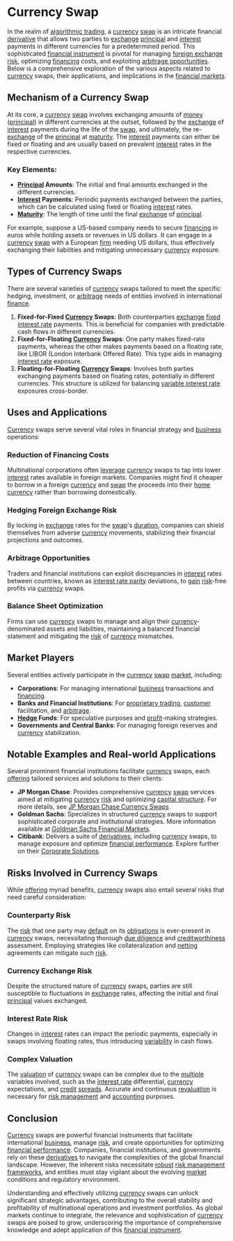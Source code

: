 # Currency Swap

In the realm of [algorithmic trading](../a/accountability.md), a [currency](../c/currency.md) [swap](../s/swap.md) is an intricate financial [derivative](../d/derivative.md) that allows two parties to [exchange](../e/exchange.md) [principal](../p/principal.md) and [interest](../i/interest.md) payments in different currencies for a predetermined period. This sophisticated [financial instrument](../f/financial_instrument.md) is pivotal for managing [foreign exchange risk](../f/foreign_exchange_risk.md), optimizing [financing](../f/financing.md) costs, and exploiting [arbitrage opportunities](../a/arbitrage_opportunities.md). Below is a comprehensive exploration of the various aspects related to [currency](../c/currency.md) swaps, their applications, and implications in the [financial markets](../f/financial_market.md).

## Mechanism of a Currency Swap

At its core, a [currency](../c/currency.md) [swap](../s/swap.md) involves exchanging amounts of [money](../m/money.md) ([principal](../p/principal.md)) in different currencies at the outset, followed by the [exchange](../e/exchange.md) of [interest](../i/interest.md) payments during the life of the [swap](../s/swap.md), and ultimately, the re-[exchange](../e/exchange.md) of the [principal](../p/principal.md) at [maturity](../m/maturity.md). The [interest](../i/interest.md) payments can either be fixed or floating and are usually based on prevalent [interest](../i/interest.md) rates in the respective currencies.

### Key Elements:

- **[Principal](../p/principal.md) Amounts**: The initial and final amounts exchanged in the different currencies.
- **[Interest](../i/interest.md) Payments**: Periodic payments exchanged between the parties, which can be calculated using fixed or floating [interest](../i/interest.md) rates.
- **[Maturity](../m/maturity.md)**: The length of time until the final [exchange](../e/exchange.md) of [principal](../p/principal.md).

For example, suppose a US-based company needs to secure [financing](../f/financing.md) in euros while holding assets or revenues in US dollars. It can engage in a [currency](../c/currency.md) [swap](../s/swap.md) with a European [firm](../f/firm.md) needing US dollars, thus effectively exchanging their liabilities and mitigating unnecessary [currency](../c/currency.md) exposure.

## Types of Currency Swaps

There are several varieties of [currency](../c/currency.md) swaps tailored to meet the specific hedging, investment, or [arbitrage](../a/arbitrage.md) needs of entities involved in international [finance](../f/finance.md).

1. **Fixed-for-Fixed [Currency](../c/currency.md) Swaps**: Both counterparties [exchange](../e/exchange.md) [fixed interest rate](../f/fixed_interest_rate.md) payments. This is beneficial for companies with predictable cash flows in different currencies.
2. **Fixed-for-Floating [Currency](../c/currency.md) Swaps**: One party makes fixed-rate payments, whereas the other makes payments based on a floating rate, like LIBOR (London Interbank Offered Rate). This type aids in managing [interest rate](../i/interest_rate.md) exposure.
3. **Floating-for-Floating [Currency](../c/currency.md) Swaps**: Involves both parties exchanging payments based on floating rates, potentially in different currencies. This structure is utilized for balancing [variable interest rate](../v/variable_interest_rate.md) exposures cross-border.

## Uses and Applications

[Currency](../c/currency.md) swaps serve several vital roles in financial strategy and [business](../b/business.md) operations:

### Reduction of Financing Costs

Multinational corporations often [leverage](../l/leverage.md) [currency](../c/currency.md) swaps to tap into lower [interest](../i/interest.md) rates available in foreign markets. Companies might find it cheaper to borrow in a foreign [currency](../c/currency.md) and [swap](../s/swap.md) the proceeds into their [home](../h/home.md) [currency](../c/currency.md) rather than borrowing domestically.

### Hedging Foreign Exchange Risk

By locking in [exchange](../e/exchange.md) rates for the [swap](../s/swap.md)'s [duration](../d/duration.md), companies can shield themselves from adverse [currency](../c/currency.md) movements, stabilizing their financial projections and outcomes.

### Arbitrage Opportunities

Traders and financial institutions can exploit discrepancies in [interest](../i/interest.md) rates between countries, known as [interest rate parity](../i/interest_rate_parity.md) deviations, to [gain](../g/gain.md) [risk](../r/risk.md)-free profits via [currency](../c/currency.md) swaps.

### Balance Sheet Optimization

Firms can use [currency](../c/currency.md) swaps to manage and align their [currency](../c/currency.md)-denominated assets and liabilities, maintaining a balanced financial statement and mitigating the [risk](../r/risk.md) of [currency](../c/currency.md) mismatches.

## Market Players

Several entities actively participate in the [currency](../c/currency.md) [swap](../s/swap.md) [market](../m/market.md), including:

- **Corporations**: For managing international [business](../b/business.md) transactions and [financing](../f/financing.md).
- **Banks and Financial Institutions**: For [proprietary trading](../p/proprietary_trading.md), [customer](../c/customer.md) facilitation, and [arbitrage](../a/arbitrage.md).
- **[Hedge](../h/hedge.md) Funds**: For speculative purposes and [profit](../p/profit.md)-making strategies.
- **Governments and Central Banks**: For managing foreign reserves and [currency](../c/currency.md) stabilization.

## Notable Examples and Real-world Applications

Several prominent financial institutions facilitate [currency](../c/currency.md) swaps, each [offering](../o/offering.md) tailored services and solutions to their clients:

- **JP Morgan Chase**: Provides comprehensive [currency](../c/currency.md) [swap](../s/swap.md) services aimed at mitigating [currency](../c/currency.md) [risk](../r/risk.md) and optimizing [capital structure](../c/capital_structure.md). For more details, see [JP Morgan Chase Currency Swaps](https://www.jpmorgan.com/solutions/global-research/foreign-exchange/analysis-and-strategy).
- **Goldman Sachs**: Specializes in structured [currency](../c/currency.md) swaps to support sophisticated corporate and institutional strategies. More information available at [Goldman Sachs Financial Markets](https://www.goldmansachs.com/services/global-markets/).
- **Citibank**: Delivers a suite of [derivatives](../d/derivatives.md), including [currency](../c/currency.md) swaps, to manage exposure and optimize [financial performance](../f/financial_performance.md). Explore further on their [Corporate Solutions](https://www.citigroup.com/citi/about/countries-and-jurisdictions/united-states.html).

## Risks Involved in Currency Swaps

While [offering](../o/offering.md) myriad benefits, [currency](../c/currency.md) swaps also entail several risks that need careful consideration:

### Counterparty Risk

The [risk](../r/risk.md) that one party may [default](../d/default.md) on its [obligations](../o/obligation.md) is ever-present in [currency](../c/currency.md) swaps, necessitating thorough [due diligence](../d/due_diligence.md) and [creditworthiness](../c/creditworthiness.md) assessment. Employing strategies like collateralization and [netting](../n/netting.md) agreements can mitigate such [risk](../r/risk.md).

### Currency Exchange Risk

Despite the structured nature of [currency](../c/currency.md) swaps, parties are still susceptible to fluctuations in [exchange](../e/exchange.md) rates, affecting the initial and final [principal](../p/principal.md) values exchanged.

### Interest Rate Risk

Changes in [interest](../i/interest.md) rates can impact the periodic payments, especially in swaps involving floating rates, thus introducing [variability](../v/variability.md) in cash flows.

### Complex Valuation

The [valuation](../v/valuation.md) of [currency](../c/currency.md) swaps can be complex due to the [multiple](../m/multiple.md) variables involved, such as the [interest rate](../i/interest_rate.md) differential, [currency](../c/currency.md) expectations, and [credit](../c/credit.md) [spreads](../s/spreads.md). Accurate and continuous [revaluation](../r/revaluation.md) is necessary for [risk management](../r/risk_management.md) and [accounting](../a/accounting.md) purposes.

## Conclusion

[Currency](../c/currency.md) swaps are powerful financial instruments that facilitate international [business](../b/business.md), manage [risk](../r/risk.md), and create opportunities for optimizing [financial performance](../f/financial_performance.md). Companies, financial institutions, and governments rely on these [derivatives](../d/derivatives.md) to navigate the complexities of the global financial landscape. However, the inherent risks necessitate [robust](../r/robust.md) [risk management frameworks](../r/risk_management_frameworks.md), and entities must stay vigilant about the evolving [market](../m/market.md) conditions and regulatory environment.

Understanding and effectively utilizing [currency](../c/currency.md) swaps can unlock significant strategic advantages, contributing to the overall stability and profitability of multinational operations and investment portfolios. As global markets continue to integrate, the relevance and sophistication of [currency](../c/currency.md) swaps are poised to grow, underscoring the importance of comprehensive knowledge and adept application of this [financial instrument](../f/financial_instrument.md).